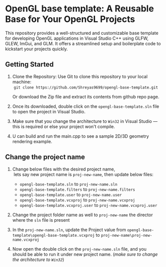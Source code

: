 # OpenGL base template: A Reusable Base for Your OpenGL Projects

This repository provides a well-structured and customizable base template for developing OpenGL applications in Visual Studio C++ using GLFW, GLEW, ImGui, and GLM. 
It offers a streamlined setup and boilerplate code to kickstart your projects quickly.


## Getting Started

1. Clone the Repository:
	Use Git to clone this repository to your local machine: <br />
	&nbsp;`git clone https://github.com/Shreyas9699/opengl-base-template.git`
	
	Or download the Zip file and extract its contents from github repo page.
	
2. Once its downloaded, double click on the `opengl-base-template.sln` file to open the project in Visual Studio.

3. Make sure that you change the architecture to `Win32` in Visual Studio — this is required or else your project won't compile.

4. U can build and run the main.cpp to see a sample 2D/3D geometry rendering example.


## Change the project name

1. Change below files with the desired project name, <br />
&nbsp;lets say new project name is `proj-new-name`, then update below files: <br />
	* `opengl-base-template.sln` to `proj-new-name.sln`
	* `opengl-base-template.filters` to `proj-new-name.filters`
	* `opengl-base-template.user` to `proj-new-name.user`
	* `opengl-base-template.vcxproj` to `proj-new-name.vcxproj`
	* `opengl-base-template.vcxproj.user` to `proj-new-name.vcxproj.user`

2. Change the project folder name as well to `proj-new-name` the director where the `sln` file is present

3. In the `proj-new-name.sln`, update the Project value from `opengl-base-template\opengl-base-template.vcxproj` to `proj-new-name\proj-new-name.vcxproj`

4. Now open the  double click on the `proj-new-name.sln` file, and you should be able to run it under new project name. (_make sure to change the architecture to `Win32`_)